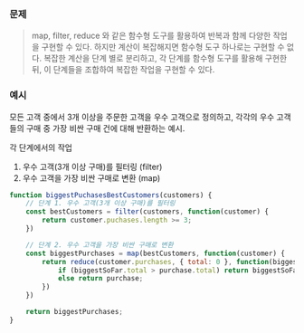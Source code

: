 ### 문제

> map, filter, reduce 와 같은 함수형 도구를 활용하여 반복과 함께 다양한 작업을 구현할 수 있다.
> 하지만 계산이 복잡해지면 함수형 도구 하나로는 구현할 수 없다.
> 복잡한 계산을 단계 별로 분리하고, 각 단계를 함수형 도구를 활용해 구현한 뒤, 이 단계들을 조합하여 복잡한 작업을 구현할 수 있다.

### 예시

모든 고객 중에서 3개 이상을 주문한 고객을 우수 고객으로 정의하고, 각각의 우수 고객들의 구매 중 가장 비싼 구매 건에 대해 반환하는 예시.

각 단계에서의 작업
1. 우수 고객(3개 이상 구매)를 필터링 (filter)
2. 우수 고객을 가장 비싼 구매로 변환 (map)

```javascript
function biggestPuchasesBestCustomers(customers) {
	// 단계 1. 우수 고객(3개 이상 구매)를 필터링
	const bestCustomers = filter(customers, function(customer) {
		return customer.puchases.length >= 3;
	})

	// 단계 2. 우수 고객을 가장 비싼 구매로 변환
	const biggestPurchases = map(bestCustomers, function(customer) {
		return reduce(customer.purchases, { total: 0 }, function(biggestSoFar, purchase) {
			if (biggestSoFar.total > purchase.total) return biggestSoFar;
			else return purchase;
		})
	})

	return biggestPurchases;
}
```

